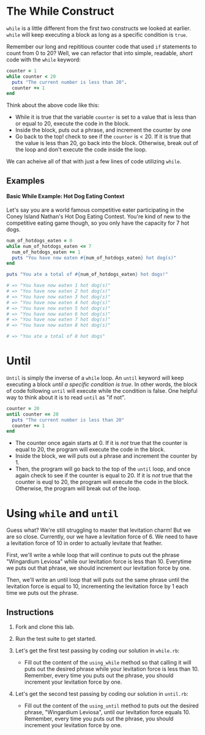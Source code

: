 # The While Construct

`while` is a little different from the first two constructs we looked at earlier. `while` will keep executing a block as long as a specific condition is `true`.

Remember our long and repititious counter code that used `if` statements to count from 0 to 20? Well, we can refactor that into simple, readable, *short* code with the `while` keyword: 

```ruby
counter = 1
while counter < 20
  puts "The current number is less than 20".
  counter += 1
end
```

Think about the above code like this:
 
*  While it is true that the variable `counter` is set to a value that is less than or equal to 20, execute the code in the block.
*  Inside the block, puts out a phrase, and increment the counter by one
*  Go back to the top! check to see if the `counter` is < 20. If it is true that the value is less than 20, go back into the block. Otherwise, break out of the loop and don't execute the code inside the loop. 

We can acheive all of that with just a few lines of code utilizing `while`.

## Examples 

#### Basic While Example: Hot Dog Eating Context

Let's say you are a world famous competitive eater participating in the Coney Island Nathan's Hot Dog Eating Contest. You're kind of new to the competitive eating game though, so you only have the capacity for 7 hot dogs. 


```ruby
num_of_hotdogs_eaten = 0
while num_of_hotdogs_eaten <= 7
  num_of_hotdogs_eaten += 1
  puts "You have now eaten #{num_of_hotdogs_eaten} hot dog(s)"
end

puts "You ate a total of #{num_of_hotdogs_eaten} hot dogs!"

# => "You have now eaten 1 hot dog(s)"
# => "You have now eaten 2 hot dog(s)"
# => "You have now eaten 3 hot dog(s)"
# => "You have now eaten 4 hot dog(s)"
# => "You have now eaten 5 hot dog(s)"
# => "You have now eaten 6 hot dog(s)"
# => "You have now eaten 7 hot dog(s)"
# => "You have now eaten 8 hot dog(s)"

# => "You ate a total of 8 hot dogs"
```

# Until

`Until` is simply the inverse of a `while` loop. An `until` keyword will keep executing a block *until a specific condition is true*. In other words, the block of code following `until` will execute while the condition is false. One helpful way to think about it is to read `until` as "if not".

```ruby
counter = 20
until counter == 20
  puts "The current number is less than 20"
  counter += 1
end
```

* The counter once again starts at 0. If it is *not* true that the counter is equal to 20, the program will execute the code in the block. 
* Inside the block, we will puts out a phrase and increment the counter by 1. 
* Then, the program will go back to the top of the `until` loop, and once again check to see if the counter is equal to 20. If it is *not* true that the counter is euql to 20, the program will execute the code in the block. Otherwise, the program will break out of the loop. 

# Using `while` and `until`

Guess what? We're still struggling to master that levitation charm! But we are so close. Currently, our we have a levitation force of 6. We need to have a levitation force of 10 in order to actually levitate that feather. 

First, we'll write a while loop that will continue to puts out the phrase "Wingardium Leviosa" while our levitation force is less than 10. Everytime we puts out that phrase, we should increment our levitation force by one. 

Then, we'll write an until loop that will puts out the same phrase until the levitation force is equal to 10, incrementing the levitation force by 1 each time we puts out the phrase.  

## Instructions
1. Fork and clone this lab.
2. Run the test suite to get started. 
3. Let's get the first test passing by coding our solution in `while.rb`:

	* Fill out the content of the `using_while` method so that calling it will puts out the desired phrase while your levitation force is less than 10. Remember, every time you puts out the phrase, you should increment your levitation force by one. 
4. Let's get the second test passing by coding our solution in `until.rb`:
	* Fill out the content of the `using_until` method to puts out the desired phrase, "Wingardium Leviosa", until our levitation force equals 10. Remember, every time you puts out the phrase, you should increment your levitation force by one. 

